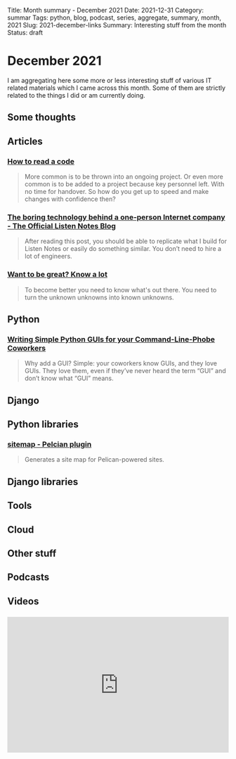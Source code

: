 Title: Month summary - December 2021
Date: 2021-12-31
Category: summar
Tags: python, blog, podcast, series, aggregate, summary, month, 2021
Slug: 2021-december-links
Summary: Interesting stuff from the month
Status: draft

# December 2021

I am aggregating here some more or less interesting stuff of various IT related materials which I came across this month.
Some of them are strictly related to the things I did or am currently doing.

## Some thoughts

## Articles

### [How to read a code](https://www.iamjonas.me/2020/08/how-to-read-code.html)

> More common is to be thrown into an ongoing project. Or even more common is to be added to a project because key personnel left. With no time for handover. So how do you get up to speed and make changes with confidence then?

### [The boring technology behind a one-person Internet company - The Official Listen Notes Blog ](https://www.listennotes.com/blog/the-boring-technology-behind-a-one-person-23/)

> After reading this post, you should be able to replicate what I build for Listen Notes or easily do something similar. You don’t need to hire a lot of engineers.

### [Want to be great? Know a lot](https://www.iamjonas.me/2021/10/want-to-be-great-know-lot.html)

> To become better you need to know what's out there. You need to turn the unknown unknowns into known unknowns.

## Python

### [Writing Simple Python GUIs for your Command-Line-Phobe Coworkers](https://cushychicken.github.io/python-guis-for-heretics/)

> Why add a GUI? Simple: your coworkers know GUIs, and they love GUIs. They love them, even if they’ve never heard the term “GUI” and don’t know what “GUI” means.

## Django

## Python libraries

### [sitemap - Pelcian plugin](https://github.com/pelican-plugins/sitemap)

> Generates a site map for Pelican-powered sites.

## Django libraries

## Tools

## Cloud

## Other stuff

## Podcasts

## Videos

### [](https://www.youtube.com/watch?v=VIDEO_ID)

<div class="videoWrapper" style="height:0; padding-bottom:56.25%; padding-top:25px; position:relative" height="0">
    <iframe style="position:absolute; top:0; width:100%" height="100%" width="100%" src="https://www.youtube.com/embed/VIDEO_ID" frameborder="0" allow="accelerometer; autoplay; encrypted-media; gyroscope; picture-in-picture" allowfullscreen></iframe>
</div>
